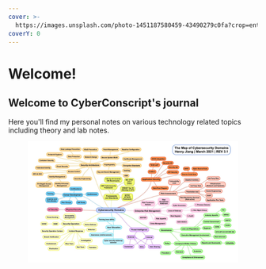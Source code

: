 ```yaml
---
cover: >-
  https://images.unsplash.com/photo-1451187580459-43490279c0fa?crop=entropy&cs=srgb&fm=jpg&ixid=M3wxOTcwMjR8MHwxfHNlYXJjaHw2fHx0ZWNobm9sb2d5fGVufDB8fHx8MTY4ODYzMzM1MXww&ixlib=rb-4.0.3&q=85
coverY: 0
---
```


# Welcome!

## Welcome to CyberConscript's journal

Here you'll find my personal notes on various technology related topics including theory and lab notes.



<figure><img src=".gitbook/assets/image (1) (1) (1) (1) (1) (1) (1).png" alt=""><figcaption></figcaption></figure>
